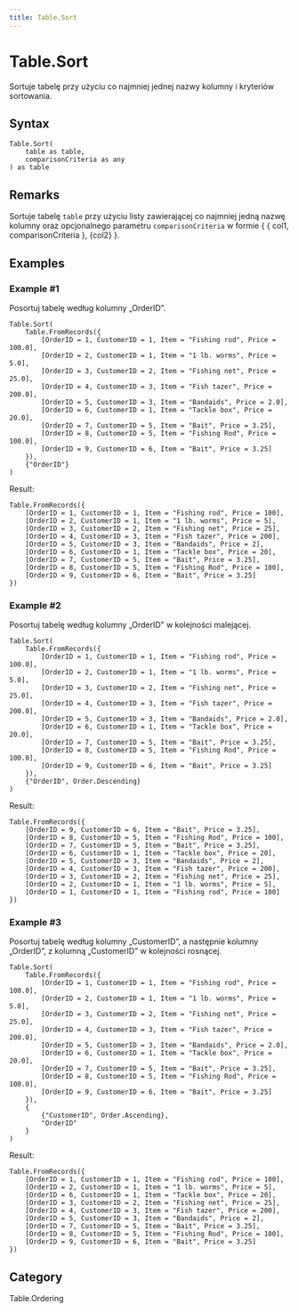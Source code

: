 ```yaml
---
title: Table.Sort
---
```


# Table.Sort


Sortuje tabelę przy użyciu co najmniej jednej nazwy kolumny i kryteriów sortowania.


## Syntax

```powerquery
Table.Sort(
    table as table,
    comparisonCriteria as any
) as table
```


## Remarks

Sortuje tabelę <code>table</code> przy użyciu listy zawierającej co najmniej jedną nazwę kolumny oraz opcjonalnego parametru <code>comparisonCriteria</code> w formie \{ \{ col1, comparisonCriteria }, \{col2} }.


## Examples

### Example #1 
Posortuj tabelę według kolumny „OrderID”.
```powerquery
Table.Sort(
    Table.FromRecords({
        [OrderID = 1, CustomerID = 1, Item = "Fishing rod", Price = 100.0],
        [OrderID = 2, CustomerID = 1, Item = "1 lb. worms", Price = 5.0],
        [OrderID = 3, CustomerID = 2, Item = "Fishing net", Price = 25.0],
        [OrderID = 4, CustomerID = 3, Item = "Fish tazer", Price = 200.0],
        [OrderID = 5, CustomerID = 3, Item = "Bandaids", Price = 2.0],
        [OrderID = 6, CustomerID = 1, Item = "Tackle box", Price = 20.0],
        [OrderID = 7, CustomerID = 5, Item = "Bait", Price = 3.25],
        [OrderID = 8, CustomerID = 5, Item = "Fishing Rod", Price = 100.0],
        [OrderID = 9, CustomerID = 6, Item = "Bait", Price = 3.25]
    }),
    {"OrderID"}
)
```

Result: 
```powerquery
Table.FromRecords({
    [OrderID = 1, CustomerID = 1, Item = "Fishing rod", Price = 100],
    [OrderID = 2, CustomerID = 1, Item = "1 lb. worms", Price = 5],
    [OrderID = 3, CustomerID = 2, Item = "Fishing net", Price = 25],
    [OrderID = 4, CustomerID = 3, Item = "Fish tazer", Price = 200],
    [OrderID = 5, CustomerID = 3, Item = "Bandaids", Price = 2],
    [OrderID = 6, CustomerID = 1, Item = "Tackle box", Price = 20],
    [OrderID = 7, CustomerID = 5, Item = "Bait", Price = 3.25],
    [OrderID = 8, CustomerID = 5, Item = "Fishing Rod", Price = 100],
    [OrderID = 9, CustomerID = 6, Item = "Bait", Price = 3.25]
})
```


### Example #2 
Posortuj tabelę według kolumny „OrderID” w kolejności malejącej.
```powerquery
Table.Sort(
    Table.FromRecords({
        [OrderID = 1, CustomerID = 1, Item = "Fishing rod", Price = 100.0],
        [OrderID = 2, CustomerID = 1, Item = "1 lb. worms", Price = 5.0],
        [OrderID = 3, CustomerID = 2, Item = "Fishing net", Price = 25.0],
        [OrderID = 4, CustomerID = 3, Item = "Fish tazer", Price = 200.0],
        [OrderID = 5, CustomerID = 3, Item = "Bandaids", Price = 2.0],
        [OrderID = 6, CustomerID = 1, Item = "Tackle box", Price = 20.0],
        [OrderID = 7, CustomerID = 5, Item = "Bait", Price = 3.25],
        [OrderID = 8, CustomerID = 5, Item = "Fishing Rod", Price = 100.0],
        [OrderID = 9, CustomerID = 6, Item = "Bait", Price = 3.25]
    }),
    {"OrderID", Order.Descending}
)
```

Result: 
```powerquery
Table.FromRecords({
    [OrderID = 9, CustomerID = 6, Item = "Bait", Price = 3.25],
    [OrderID = 8, CustomerID = 5, Item = "Fishing Rod", Price = 100],
    [OrderID = 7, CustomerID = 5, Item = "Bait", Price = 3.25],
    [OrderID = 6, CustomerID = 1, Item = "Tackle box", Price = 20],
    [OrderID = 5, CustomerID = 3, Item = "Bandaids", Price = 2],
    [OrderID = 4, CustomerID = 3, Item = "Fish tazer", Price = 200],
    [OrderID = 3, CustomerID = 2, Item = "Fishing net", Price = 25],
    [OrderID = 2, CustomerID = 1, Item = "1 lb. worms", Price = 5],
    [OrderID = 1, CustomerID = 1, Item = "Fishing rod", Price = 100]
})
```


### Example #3 
Posortuj tabelę według kolumny „CustomerID”, a następnie kolumny „OrderID”, z kolumną „CustomerID” w kolejności rosnącej.
```powerquery
Table.Sort(
    Table.FromRecords({
        [OrderID = 1, CustomerID = 1, Item = "Fishing rod", Price = 100.0],
        [OrderID = 2, CustomerID = 1, Item = "1 lb. worms", Price = 5.0],
        [OrderID = 3, CustomerID = 2, Item = "Fishing net", Price = 25.0],
        [OrderID = 4, CustomerID = 3, Item = "Fish tazer", Price = 200.0],
        [OrderID = 5, CustomerID = 3, Item = "Bandaids", Price = 2.0],
        [OrderID = 6, CustomerID = 1, Item = "Tackle box", Price = 20.0],
        [OrderID = 7, CustomerID = 5, Item = "Bait", Price = 3.25],
        [OrderID = 8, CustomerID = 5, Item = "Fishing Rod", Price = 100.0],
        [OrderID = 9, CustomerID = 6, Item = "Bait", Price = 3.25]
    }),
    {
        {"CustomerID", Order.Ascending},
        "OrderID"
    }
)
```

Result: 
```powerquery
Table.FromRecords({
    [OrderID = 1, CustomerID = 1, Item = "Fishing rod", Price = 100],
    [OrderID = 2, CustomerID = 1, Item = "1 lb. worms", Price = 5],
    [OrderID = 6, CustomerID = 1, Item = "Tackle box", Price = 20],
    [OrderID = 3, CustomerID = 2, Item = "Fishing net", Price = 25],
    [OrderID = 4, CustomerID = 3, Item = "Fish tazer", Price = 200],
    [OrderID = 5, CustomerID = 3, Item = "Bandaids", Price = 2],
    [OrderID = 7, CustomerID = 5, Item = "Bait", Price = 3.25],
    [OrderID = 8, CustomerID = 5, Item = "Fishing Rod", Price = 100],
    [OrderID = 9, CustomerID = 6, Item = "Bait", Price = 3.25]
})
```




## Category
Table.Ordering
